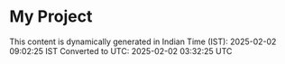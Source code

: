 # My Project

This content is dynamically generated in Indian Time (IST): 2025-02-02 09:02:25 IST
Converted to UTC: 2025-02-02 03:32:25 UTC
